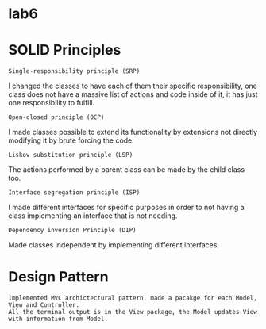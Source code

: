 # lab6
    
# SOLID Principles
    Single-responsibility principle (SRP)
I changed the classes to have each of them their specific responsibility, one class does not have a massive list of actions and code inside of it, it has just one responsibility to fulfill.

    Open-closed principle (OCP)
I made classes possible to extend its functionality by extensions not directly modifying it by brute forcing the code.

    Liskov substitution principle (LSP)
The actions performed by a parent class can be made by the child class too.

    Interface segregation principle (ISP)
I made different interfaces for specific purposes in order to not having a class implementing an interface that is not needing.

    Dependency inversion Principle (DIP)
Made classes independent by implementing different interfaces.
    
# Design Pattern
    Implemented MVC archictectural pattern, made a pacakge for each Model, View and Controller.
    All the terminal output is in the View package, the Model updates View with information from Model.
